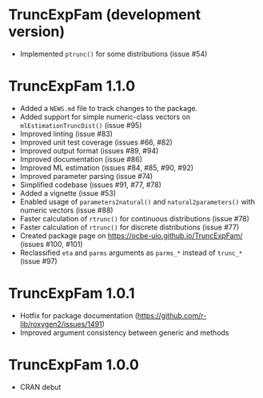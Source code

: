 # TruncExpFam (development version)

* Implemented `ptrunc()` for some distributions (issue #54)

# TruncExpFam 1.1.0

* Added a `NEWS.md` file to track changes to the package.
* Added support for simple numeric-class vectors on `mlEstimationTruncDist()` (issue #95)
* Improved linting (issue #83)
* Improved unit test coverage (issues #66, #82)
* Improved output format (issues #89, #94)
* Improved documentation (issue #86)
* Improved ML estimation (issues #84, #85, #90, #92)
* Improved parameter parsing (issue #74)
* Simplified codebase (issues #91, #77, #78)
* Added a vignette (issue #53)
* Enabled usage of `parameters2natural()` and `natural2parameters()` with numeric vectors (issue #88)
* Faster calculation of `rtrunc()` for continuous distributions (issue #78)
* Faster calculation of `rtrunc()` for discrete distributions (issue #77)
* Created package page on https://ocbe-uio.github.io/TruncExpFam/ (issues #100, #101)
* Reclassified `eta` and `parms` arguments as `parms_*` instead of `trunc_*` (issue #97)

# TruncExpFam 1.0.1

* Hotfix for package documentation (https://github.com/r-lib/roxygen2/issues/1491)
* Improved argument consistency between generic and methods

# TruncExpFam 1.0.0

* CRAN debut
